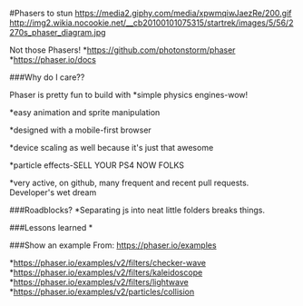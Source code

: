 #Phasers to stun
https://media2.giphy.com/media/xpwmqiwJaezRe/200.gif
http://img2.wikia.nocookie.net/__cb20100101075315/startrek/images/5/56/2270s_phaser_diagram.jpg


Not those Phasers!
*https://github.com/photonstorm/phaser
*https://phaser.io/docs


###Why do I care??

Phaser is pretty fun to build with
*simple physics engines-wow!

*easy animation and sprite manipulation

*designed with a mobile-first browser

*device scaling as well because it's just that awesome

*particle effects-SELL YOUR PS4 NOW FOLKS

*very active, on github, many frequent and recent pull 
requests. Developer's wet dream

###Roadblocks?
*Separating js into neat little folders breaks things.


###Lessons learned
*


###Show an example
From: https://phaser.io/examples

*https://phaser.io/examples/v2/filters/checker-wave
*https://phaser.io/examples/v2/filters/kaleidoscope
*https://phaser.io/examples/v2/filters/lightwave
*https://phaser.io/examples/v2/particles/collision
